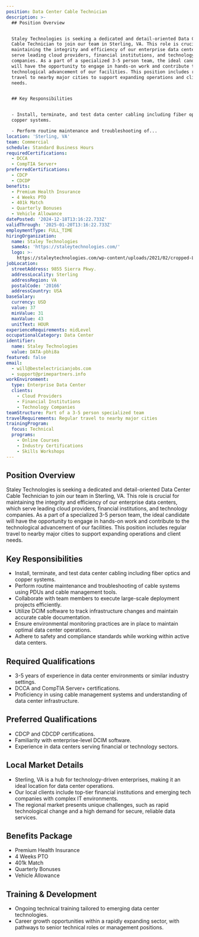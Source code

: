 ```yaml
---
position: Data Center Cable Technician
description: >-
  ## Position Overview


  Staley Technologies is seeking a dedicated and detail-oriented Data Center
  Cable Technician to join our team in Sterling, VA. This role is crucial for
  maintaining the integrity and efficiency of our enterprise data centers, which
  serve leading cloud providers, financial institutions, and technology
  companies. As a part of a specialized 3-5 person team, the ideal candidate
  will have the opportunity to engage in hands-on work and contribute to the
  technological advancement of our facilities. This position includes regular
  travel to nearby major cities to support expanding operations and client
  needs.


  ## Key Responsibilities


  - Install, terminate, and test data center cabling including fiber optics and
  copper systems.

  - Perform routine maintenance and troubleshooting of...
location: 'Sterling, VA'
team: Commercial
schedule: Standard Business Hours
requiredCertifications:
  - DCCA
  - CompTIA Server+
preferredCertifications:
  - CDCP
  - CDCDP
benefits:
  - Premium Health Insurance
  - 4 Weeks PTO
  - 401k Match
  - Quarterly Bonuses
  - Vehicle Allowance
datePosted: '2024-12-18T13:16:22.733Z'
validThrough: '2025-01-20T13:16:22.733Z'
employmentType: FULL_TIME
hiringOrganization:
  name: Staley Technologies
  sameAs: 'https://staleytechnologies.com/'
  logo: >-
    https://staleytechnologies.com/wp-content/uploads/2021/02/cropped-Logo_StaleyTechnologies.png
jobLocation:
  streetAddress: 9855 Sierra Pkwy.
  addressLocality: Sterling
  addressRegion: VA
  postalCode: '20166'
  addressCountry: USA
baseSalary:
  currency: USD
  value: 37
  minValue: 31
  maxValue: 43
  unitText: HOUR
experienceRequirements: midLevel
occupationalCategory: Data Center
identifier:
  name: Staley Technologies
  value: DATA-pbhi8a
featured: false
email:
  - will@bestelectricianjobs.com
  - support@primepartners.info
workEnvironment:
  type: Enterprise Data Center
  clients:
    - Cloud Providers
    - Financial Institutions
    - Technology Companies
teamStructure: Part of a 3-5 person specialized team
travelRequirements: Regular travel to nearby major cities
trainingProgram:
  focus: Technical
  programs:
    - Online Courses
    - Industry Certifications
    - Skills Workshops
---
```




## Position Overview

Staley Technologies is seeking a dedicated and detail-oriented Data Center Cable Technician to join our team in Sterling, VA. This role is crucial for maintaining the integrity and efficiency of our enterprise data centers, which serve leading cloud providers, financial institutions, and technology companies. As a part of a specialized 3-5 person team, the ideal candidate will have the opportunity to engage in hands-on work and contribute to the technological advancement of our facilities. This position includes regular travel to nearby major cities to support expanding operations and client needs.

## Key Responsibilities

- Install, terminate, and test data center cabling including fiber optics and copper systems.
- Perform routine maintenance and troubleshooting of cable systems using PDUs and cable management tools.
- Collaborate with team members to execute large-scale deployment projects efficiently.
- Utilize DCIM software to track infrastructure changes and maintain accurate cable documentation.
- Ensure environmental monitoring practices are in place to maintain optimal data center operations.
- Adhere to safety and compliance standards while working within active data centers.

## Required Qualifications

- 3-5 years of experience in data center environments or similar industry settings.
- DCCA and CompTIA Server+ certifications.
- Proficiency in using cable management systems and understanding of data center infrastructure.

## Preferred Qualifications

- CDCP and CDCDP certifications.
- Familiarity with enterprise-level DCIM software.
- Experience in data centers serving financial or technology sectors.

## Local Market Details

- Sterling, VA is a hub for technology-driven enterprises, making it an ideal location for data center operations.
- Our local clients include top-tier financial institutions and emerging tech companies with complex IT environments.
- The regional market presents unique challenges, such as rapid technological change and a high demand for secure, reliable data services.

## Benefits Package

- Premium Health Insurance
- 4 Weeks PTO
- 401k Match
- Quarterly Bonuses
- Vehicle Allowance

## Training & Development

- Ongoing technical training tailored to emerging data center technologies.
- Career growth opportunities within a rapidly expanding sector, with pathways to senior technical roles or management positions.
